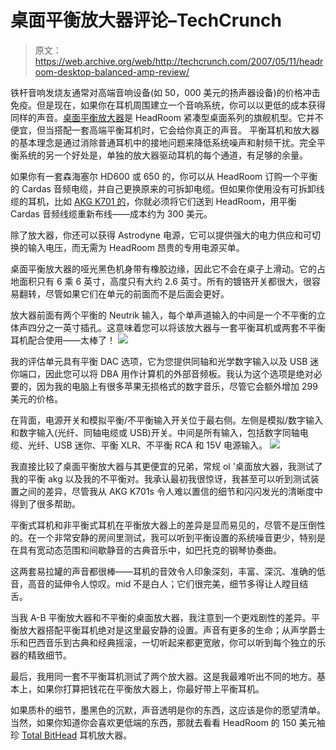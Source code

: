 # 桌面平衡放大器评论–TechCrunch

> 原文：<https://web.archive.org/web/http://techcrunch.com/2007/05/11/headroom-desktop-balanced-amp-review/>

铁杆音响发烧友通常对高端音响设备(如 50，000 美元的扬声器设备)的价格冲击免疫。但是现在，如果你在耳机周围建立一个音响系统，你可以以更低的成本获得同样的声音。[桌面平衡放大器](https://web.archive.org/web/20200806013513/http://www.headphone.com/products/headphone-amps/the-desktop-line/headroom-desktop-balanced-amp.php)是 HeadRoom 紧凑型桌面系列的旗舰机型。它并不便宜，但当搭配一套高端平衡耳机时，它会给你真正的声音。
 平衡耳机和放大器的基本理念是通过消除普通耳机中的接地问题来降低系统噪声和射频干扰。完全平衡系统的另一个好处是，单独的放大器驱动耳机的每个通道，有足够的余量。

如果你有一套森海塞尔 HD600 或 650 的，你可以从 HeadRoom 订购一个平衡的 Cardas 音频电缆，并自己更换原来的可拆卸电缆。但如果你使用没有可拆卸线缆的耳机，比如 [AKG K701 的](https://web.archive.org/web/20200806013513/http://crunchgear.com/2007/04/25/akg-k-701-hands-on-sickest-headphones-ever/)，你就必须将它们送到 HeadRoom，用平衡 Cardas 音频线缆重新布线——成本约为 300 美元。

除了放大器，你还可以获得 Astrodyne 电源，它可以提供强大的电力供应和可切换的输入电压，而无需为 HeadRoom 昂贵的专用电源买单。

桌面平衡放大器的哑光黑色机身带有橡胶边缘，因此它不会在桌子上滑动。它的占地面积只有 6 乘 6 英寸，高度只有大约 2.6 英寸。所有的镀铬开关都很大，很容易翻转，尽管如果它们在单元的前面而不是后面会更好。

放大器前面有两个平衡的 Neutrik 输入，每个单声道输入的中间是一个不平衡的立体声四分之一英寸插孔。这意味着您可以将该放大器与一套平衡耳机或两套不平衡耳机配合使用——太棒了！
![](img/c061564fc3c18a12b885d121a96f7ba9.png)

我的评估单元具有平衡 DAC 选项，它为您提供同轴和光学数字输入以及 USB 迷你端口，因此您可以将 DBA 用作计算机的外部音频板。我认为这个选项是绝对必要的，因为我的电脑上有很多苹果无损格式的数字音乐，尽管它会额外增加 299 美元的价格。

在背面，电源开关和模拟平衡/不平衡输入开关位于最右侧。左侧是模拟/数字输入和数字输入(光纤、同轴电缆或 USB)开关。中间是所有输入，包括数字同轴电缆、光纤、USB 迷你、平衡 XLR、不平衡 RCA 和 15V 电源输入。
![](img/cea5679c31f4c9387906226d20c4dbf1.png)

我直接比较了桌面平衡放大器与其更便宜的兄弟，常规 ol '桌面放大器，我测试了我的平衡 akg 以及我的不平衡对。我承认最初我很惊讶，我甚至可以听到测试装置之间的差异，尽管我从 AKG K701s 令人难以置信的细节和闪闪发光的清晰度中得到了很多帮助。

平衡式耳机和非平衡式耳机在平衡放大器上的差异是显而易见的，尽管不是压倒性的。在一个非常安静的房间里测试，我可以听到平衡设置的系统噪音更少，特别是在具有宽动态范围和间歇静音的古典音乐中，如巴托克的钢琴协奏曲。

这两套易拉罐的声音都很棒——耳机的音效令人印象深刻，丰富、深沉、准确的低音，高音的延伸令人惊叹。mid 不是白人；它们很完美，细节多得让人瞠目结舌。

当我 A-B 平衡放大器和不平衡的桌面放大器，我注意到一个更戏剧性的差异。平衡放大器搭配平衡耳机绝对是这里最安静的设置。声音有更多的生命；从声学爵士乐和巴西音乐到古典和经典摇滚，一切听起来都更宽敞，你可以听到每个独立的乐器的精致细节。

最后，我用同一套不平衡耳机测试了两个放大器。这是我最难听出不同的地方。基本上，如果你打算把钱花在平衡放大器上，你最好带上平衡耳机。

如果质朴的细节，墨黑色的沉默，声音透明是你的东西，这应该是你的愿望清单。当然，如果你知道你会喜欢更低端的东西，那就去看看 HeadRoom 的 150 美元袖珍 [Total BitHead](https://web.archive.org/web/20200806013513/http://crunchgear.com/2007/04/24/headroom-total-bithead-mobile-headphone-amp-hands-on/) 耳机放大器。